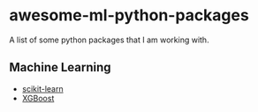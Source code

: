 # awesome-ml-python-packages
A list of some python packages that I am working with.
## Machine Learning
- [scikit-learn](https://scikit-learn.org/stable/)
- [XGBoost](https://xgboost.readthedocs.io/en/stable/index.html)
